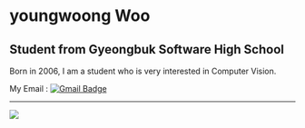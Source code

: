 youngwoong Woo
============
## Student from Gyeongbuk Software High School

Born in 2006, I am a student who is very interested in Computer Vision.


  My Email :  [![Gmail Badge](https://img.shields.io/badge/Gmail-d14836?style=flat-square&logo=Gmail&logoColor=white&link=mailto:uyeongung06@gmail.com)](mailto:uyeongung06@gmail.com)
***
![](./profile-3d-contrib/profile-night-green.svg)
